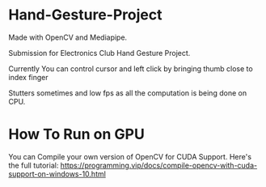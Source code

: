 # Hand-Gesture-Project
Made with OpenCV and Mediapipe.

Submission for Electronics Club Hand Gesture Project.

Currently You can control cursor and left click by bringing thumb close to index finger

Stutters sometimes and low fps as all the computation is being done on CPU.

# How To Run on GPU
You can Compile your own version of OpenCV for CUDA Support.
Here's the full tutorial: https://programming.vip/docs/compile-opencv-with-cuda-support-on-windows-10.html